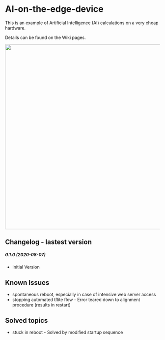 # AI-on-the-edge-device

This is an example of Artificial Intelligence (AI) calculations on a very cheap hardware.

Details can be found on the Wiki pages.

<img src="https://raw.githubusercontent.com/jomjol/AI-on-the-edge-device/master/images/index.png" width="600"> 


## Changelog - lastest version

##### 0.1.0 (2020-08-07)

* Initial Version



## Known Issues

* spontaneous reboot, especially in case of intensive web server access
* stopping automated tflite flow - Error teared down to alignment procedure (results in restart)



## Solved topics

* stuck in reboot - Solved by modified startup sequence